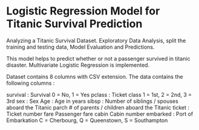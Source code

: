 # Logistic Regression Model for Titanic Survival Prediction

Analyzing a Titanic Survival Dataset. Exploratory Data Analysis, split the training and testing data, Model Evaluation and Predictions. 

This model helps to predict whether or not a passenger survived in titanic disaster.
Multivariate Logistic Regression is implemented.

Dataset contains 8 columns with CSV extension. The data contains the following columns :

survival : Survival 0 = No, 1 = Yes
pclass : Ticket class 1 = 1st, 2 = 2nd, 3 = 3rd
sex : Sex
Age : Age in years
sibsp : Number of siblings / spouses aboard the Titanic
parch # of parents / children aboard the Titanic
ticket : Ticket number fare Passenger fare cabin Cabin number
embarked : Port of Embarkation C = Cherbourg, Q = Queenstown, S = Southampton
